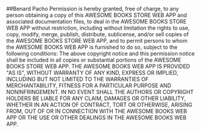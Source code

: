 ##Benard Pacho
Permission is hereby granted, free of charge, to any person obtaining a copy of this AWESOME BOOKS STORE WEB APP and associated documentation files, to deal in the AWESOME BOOKS STORE WEB APP without restriction, including without limitation the rights to use, copy, modify, merge, publish, distribute, sublicense, and/or sell copies of the AWESOME BOOKS STORE WEB APP, and to permit persons to whom the AWESOME BOOKS WEB APP is furnished to do so, subject to the following conditions:
The above copyright notice and this permission notice shall be included in all copies or substantial portions of the AWESOME BOOKS STORE WEB APP.
THE AWESOME BOOKS WEB APP IS PROVIDED "AS IS", WITHOUT WARRANTY OF ANY KIND, EXPRESS OR IMPLIED, INCLUDING BUT NOT LIMITED TO THE WARRANTIES OF MERCHANTABILITY, FITNESS FOR A PARTICULAR PURPOSE AND NONINFRINGEMENT. IN NO EVENT SHALL THE AUTHORS OR COPYRIGHT HOLDERS BE LIABLE FOR ANY CLAIM, DAMAGES OR OTHER LIABILITY, WHETHER IN AN ACTION OF CONTRACT, TORT OR OTHERWISE, ARISING FROM, OUT OF OR IN CONNECTION WITH THE AWESOME BOOKS WEB APP OR THE USE OR OTHER DEALINGS IN THE AWESOME BOOKS WEB APP.

